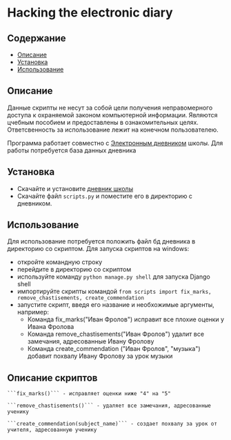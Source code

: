# Hacking the electronic diary

## Содержание

- [Описание](#описание)
- [Установка](#установка)
- [Использование](#использование)

## Описание

Данные скрипты не несут за собой цели получения неправомерного доступа к охраняемой законом компьютерной информации. Являются цчебным пособием и предоставлены в ознакомительных целях. Ответсвенность за использование лежит на конечном пользователею.

Программа работает совместно с [Электронным дневником](https://github.com/devmanorg/e-diary/tree/master) школы. Для работы потребуется база данных дневника

## Установка


+ Скачайте и установите [дневник школы](https://github.com/devmanorg/e-diary/tree/master)
+ Скачайте файл ```scripts.py``` и поместите его в директорию с дневником.

## Использование

Для использование потребуется положить файл бд дневника в директорию со скриптом. Для запуска скриптов на windows:
+ откройте командную строку
+ перейдите в директорию со скриптом
+ используйте команду ```python manage.py shell``` для запуска Django shell
+ импортируйте скрипты командой ```from scripts import fix_marks, remove_chastisements, create_commendation```
+ запустите скрипт, введя его название и необхожимые аргументы, например:
    - Команда fix_marks("Иван Фролов") исправит все плохие оценки у Ивана Фролова
    - Команда remove_chastisements("Иван Фролов") удалит все замечания, адресованные Ивану Фролову
    - Команда create_commendation ("Иван Фролов", "музыка") добавит похвалу Ивану Фролову за урок музыки

## Описание скриптов

    ```fix_marks()``` - исправляет оценки ниже "4" на "5"
    
    ```remove_chastisements()``` - удаляет все замечания, адресованные ученику

    ```create_commendation(subject_name)``` - создает похвалу за урок от учителя, адресованную ученику

    


